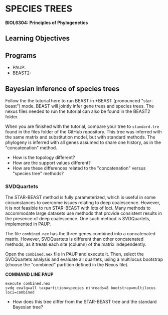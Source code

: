 # SPECIES TREES
**BIOL6304: Principles of Phylogenetics**

## Learning Objectives

## Programs

* PAUP:
* BEAST2:

## Bayesian inference of species trees

Follow the the tutorial here to run BEAST in *BEAST (pronounced "star-beast") mode. BEAST will jointly infer gene trees and species trees. The nexus files needed to run the tutorial can also be found in the BEAST2 folder.

When you are finished with the tutorial, compare your tree to `standard.tre` found in the files folder of the GitHub repository. This tree was inferred with the same matrix and substitution model, but with standard methods. The phylogeny is inferred with all genes assumed to share one history, as in the "concatenation" method. 

* How is the topology different?
* How are the support values different?
* How are these differences related to the "concatenation" versus "species tree" methods?

### SVDQuartets

The STAR-BEAST method is fully parameterized, which is useful in some circumstances to overcome issues relating to deep coalescence. However, it is not feasible to run STAR-BEAST with lots of loci. Many methods to accommodate large datasets use methods that provide consistent results in the presence of deep coalescence. One such method is SVDQuartets, implemented in PAUP.

The file `combined.nex` has the three genes combined into a concatenated matrix. However, SVDQuartets is different than other concatenated methods, as it treats each site (column) of the matrix independently. 

Open the `combined.nex` file in PAUP and execute it. Then, select the SVDQuartets analysis and evaluate all quartets, using a multilocus bootstrap (choose the "combined" partition defined in the Nexus file). 

**COMMAND LINE PAUP**

```
execute combined.nex
svdq evalq=all taxpartition=species nthreads=8 bootstrap=multilocus loci=combined
```

* How does this tree differ from the STAR-BEAST tree and the standard Bayesian tree?

